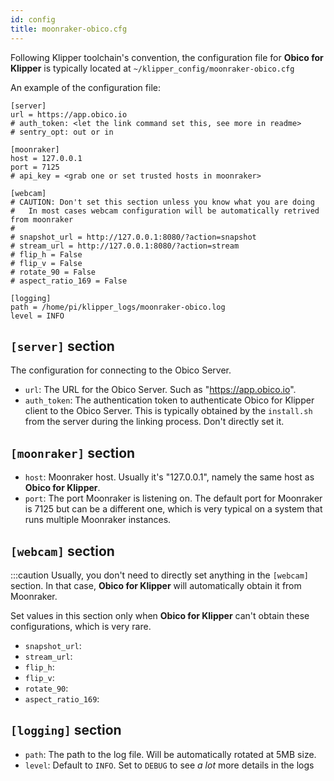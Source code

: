 ```yaml
---
id: config
title: moonraker-obico.cfg
---
```


Following Klipper toolchain's convention, the configuration file for **Obico for Klipper** is typically located at `~/klipper_config/moonraker-obico.cfg`

An example of the configuration file:

```
[server]
url = https://app.obico.io
# auth_token: <let the link command set this, see more in readme>
# sentry_opt: out or in

[moonraker]
host = 127.0.0.1
port = 7125
# api_key = <grab one or set trusted hosts in moonraker>

[webcam]
# CAUTION: Don't set this section unless you know what you are doing
#   In most cases webcam configuration will be automatically retrived from moonraker
#
# snapshot_url = http://127.0.0.1:8080/?action=snapshot
# stream_url = http://127.0.0.1:8080/?action=stream
# flip_h = False
# flip_v = False
# rotate_90 = False
# aspect_ratio_169 = False

[logging]
path = /home/pi/klipper_logs/moonraker-obico.log
level = INFO
```

## `[server]` section

The configuration for connecting to the Obico Server.

- `url`: The URL for the Obico Server. Such as "https://app.obico.io".
- `auth_token`: The authentication token to authenticate Obico for Klipper client to the Obico Server. This is typically obtained by the `install.sh` from the server during the linking process. Don't directly set it.

## `[moonraker]` section

- `host`: Moonraker host. Usually it's "127.0.0.1", namely the same host as **Obico for Klipper**.
- `port`: The port Moonraker is listening on. The default port for Moonraker is 7125 but can be a different one, which is very typical on a system that runs multiple Moonraker instances.

## `[webcam]` section

:::caution
Usually, you don't need to directly set anything in the `[webcam]` section. In that case, **Obico for Klipper** will automatically obtain it from Moonraker.

Set values in this section only when **Obico for Klipper** can't obtain these configurations, which is very rare.

- `snapshot_url`:
- `stream_url`:
- `flip_h`:
- `flip_v`:
- `rotate_90`:
- `aspect_ratio_169`:

## `[logging]` section

- `path`: The path to the log file. Will be automatically rotated at 5MB size.
- `level`: Default to `INFO`. Set to `DEBUG` to see *a lot* more details in the logs
